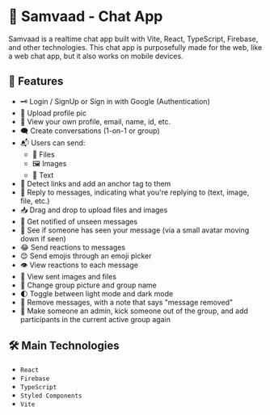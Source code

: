 # 📱 Samvaad - Chat App

Samvaad is a realtime chat app built with Vite, React, TypeScript, Firebase, and other technologies. This chat app is purposefully made for the web, like a web chat app, but it also works on mobile devices.

## 🚀 Features

- 🗝 Login / SignUp or Sign in with Google (Authentication)
- 📸 Upload profile pic
- 👤 View your own profile, email, name, id, etc.
- 🗨 Create conversations (1-on-1 or group)
- 📬 Users can send:
  - 📁 Files
  - 🖼 Images
  - 📝 Text
- 🔗 Detect links and add an anchor tag to them
- 💬 Reply to messages, indicating what you're replying to (text, image, file, etc.)
- 📥 Drag and drop to upload files and images
- 🔔 Get notified of unseen messages
- 👀 See if someone has seen your message (via a small avatar moving down if seen)
- 😂 Send reactions to messages
- 😊 Send emojis through an emoji picker
- 👁 View reactions to each message
- 📸 View sent images and files
- 🔄 Change group picture and group name
- 🌓 Toggle between light mode and dark mode
- 🚮 Remove messages, with a note that says "message removed"
- 👑 Make someone an admin, kick someone out of the group, and add participants in the current active group again

## 🛠️ Main Technologies
- `React`
- `Firebase`
- `TypeScript`
- `Styled Components`
- `Vite`





